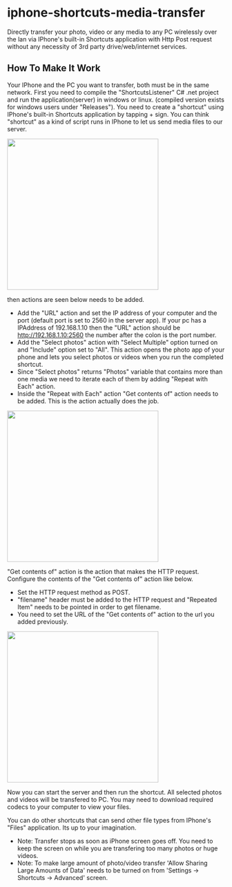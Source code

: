# iphone-shortcuts-media-transfer
Directly transfer your photo, video or any media to any PC wirelessly over the lan via IPhone's built-in Shortcuts application with Http Post request without any necessity of 3rd party drive/web/internet services. 

## How To Make It Work
Your IPhone and the PC you want to transfer, both must be in the same network.
First you need to compile the "ShortcutsListener" C# .net project and run the application(server) in windows or linux.
(compiled version exists for windows users under "Releases").
You need to create a "shortcut" using IPhone's built-in Shortcuts application by tapping + sign.
You can think "shortcut" as a kind of script runs in IPhone to let us send media files to our server.

<p align="left">
  <img src="images/img_001.jpeg" width="350">
</p>



then actions are seen below needs to be added.

- Add the "URL" action and set the IP address of your computer and the port (default port is set to 2560 in the server app).
If your pc has a IPAddress of 192.168.1.10 then the "URL" action should be http://192.168.1.10:2560 the number after the colon is the port number.
- Add the "Select photos" action with "Select Multiple" option turned on and "Include" option set to "All". This action opens the photo app of your phone and lets you select photos or videos when you run the completed shortcut.
- Since "Select photos" returns "Photos" variable that contains more than one media we need to iterate each of them by adding "Repeat with Each" action.
- Inside the "Repeat with Each" action "Get contents of" action needs to be added. This is the action actually does the job.
<p align="left">
  <img src="images/img_002.png" width="350">
</p>

"Get contents of" action is the action that makes the HTTP request.
Configure the contents of the "Get contents of" action like below.
- Set the HTTP request method as POST.
- "filename" header must be added to the HTTP request and "Repeated Item" needs to be pointed in order to get filename.
- You need to set the URL of the "Get contents of" action to the url you added previously.
<p align="left">
  <img src="images/img_003.png" width="350">
</p>

Now you can start the server and then run the shortcut.
All selected photos and videos will be transfered to PC.
You may need to download required codecs to your computer to view your files.

You can do other shortcuts that can send other file types from IPhone's "Files" application. Its up to your imagination.
- Note: Transfer stops as soon as iPhone screen goes off. You need to keep the screen on while you are transfering too many photos or huge videos.
- Note: To make large amount of photo/video transfer 'Allow Sharing Large Amounts of Data' needs to be turned on from 'Settings -> Shortcuts -> Advanced' screen.
